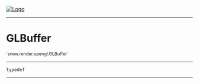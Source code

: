 
[![Logo](../../../../images/logo.png)](../../../../api/index.html)

---



<h1>GLBuffer</h1>
<small>`snow.render.opengl.GLBuffer`</small>



---

`typedef`

---

&nbsp;
&nbsp;

